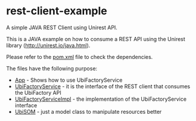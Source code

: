 # rest-client-example
A simple JAVA REST Client using Unirest API.

This is a JAVA example on how to consume a REST API using the Unirest library (http://unirest.io/java.html).

Please refer to the [pom.xml](https://github.com/carlosbate/rest-client-example/blob/master/pom.xml) file to check the dependencies.

The files have the following purpose:
  * [App](https://github.com/carlosbate/rest-client-example/blob/master/src/main/java/thesis/rest/App.java) - Shows how to use UbiFactoryService
  * [UbiFactoryService](https://github.com/carlosbate/rest-client-example/blob/master/src/main/java/thesis/rest/UbiFactoryService.java) - it is the interface of the REST client that consumes the UbiFactory API
  * [UbiFactoryServiceImpl](https://github.com/carlosbate/rest-client-example/blob/master/src/main/java/thesis/rest/UbiFactoryServiceImpl.java) - the implementation of the UbiFactoryService interface
  * [UbiSOM](https://github.com/carlosbate/rest-client-example/blob/master/src/main/java/thesis/rest/UbiSOM.java) - just a model class to manipulate resources better
